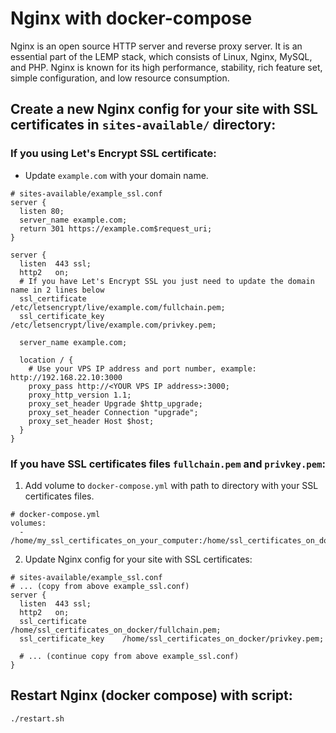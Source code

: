 Nginx with docker-compose
=================
Nginx is an open source HTTP server and reverse proxy server. It is an essential part of the LEMP stack, which consists of Linux, Nginx, MySQL, and PHP. Nginx is known for its high performance, stability, rich feature set, simple configuration, and low resource consumption.

## Create a new Nginx config for your site with SSL certificates in `sites-available/` directory:

### If you using Let's Encrypt SSL certificate:
- Update `example.com` with your domain name.
```shell
# sites-available/example_ssl.conf
server {
  listen 80;
  server_name example.com;
  return 301 https://example.com$request_uri;
}

server {
  listen  443 ssl;
  http2   on;
  # If you have Let's Encrypt SSL you just need to update the domain name in 2 lines below
  ssl_certificate        /etc/letsencrypt/live/example.com/fullchain.pem;
  ssl_certificate_key    /etc/letsencrypt/live/example.com/privkey.pem;

  server_name example.com;

  location / {
    # Use your VPS IP address and port number, example: http://192.168.22.10:3000   
    proxy_pass http://<YOUR VPS IP address>:3000;
    proxy_http_version 1.1;
    proxy_set_header Upgrade $http_upgrade;
    proxy_set_header Connection "upgrade";
    proxy_set_header Host $host;
  }
}
```

### If you have SSL certificates files `fullchain.pem` and `privkey.pem`:
1. Add volume to `docker-compose.yml` with path to directory with your SSL certificates files.
```shell
# docker-compose.yml
volumes:
  - /home/my_ssl_certificates_on_your_computer:/home/ssl_certificates_on_docker
```
2. Update Nginx config for your site with SSL certificates:
```shell
# sites-available/example_ssl.conf
# ... (copy from above example_ssl.conf)
server {
  listen  443 ssl;
  http2   on;
  ssl_certificate        /home/ssl_certificates_on_docker/fullchain.pem;
  ssl_certificate_key    /home/ssl_certificates_on_docker/privkey.pem;
  
  # ... (continue copy from above example_ssl.conf)
}
```

## Restart Nginx (docker compose) with script:
```shell
./restart.sh
```
